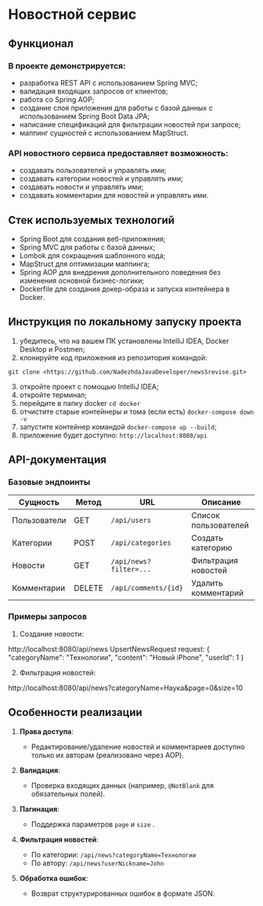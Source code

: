 # Новостной сервис 

## Функционал

### В проекте демонстрируется:

- разработка REST API с использованием Spring MVC;
- валидация входящих запросов от клиентов;
- работа со Spring AOP;
- создание слоя приложения для работы с базой данных с использованием Spring Boot Data JPA;
- написание спецификаций для фильтрации новостей при запросе;
- маппинг сущностей с использованием MapStruct.

### API новостного сервиса предоставляет возможность:

- создавать пользователей и управлять ими;
- создавать категории новостей и управлять ими;
- создавать новости и управлять ими;
- создавать комментарии для новостей и управлять ими.

## Стек используемых технологий


- Spring Boot для создания веб-приложения;
- Spring MVC для работы с базой данных;
- Lombok для сокращения шаблонного кода;
- MapStruct для оптимизации маппинга;
- Spring AOP для внедрения дополнительного поведения без изменения основной бизнес-логики;
- Dockerfile для создания докер-образа и запуска контейнера в Docker.

## Инструкция по локальному запуску проекта

1) убедитесь, что на вашем ПК установлены IntelliJ IDEA, Docker Desktop и Postmen;
2) клонируйте код приложения из репозитория командой:
```
git clone <https://github.com/NadezhdaJavaDeveloper/newsSrevise.git>
```
3) откройте проект с помощью IntelliJ IDEA;
4) откройте терминал;
5) перейдите в папку docker `cd docker`
6) отчистите старые контейнеры и тома (если есть) `docker-compose down -v`
7) запустите контейнер командой `docker-compose up --build`;
8) приложение будет доступно: `http://localhost:8080/api`

## API-документация

### Базовые эндпоинты
| Сущность     | Метод | URL                    | Описание               |
|--------------|-------|------------------------|-----------------------|
| Пользователи | GET   | `/api/users`           | Список пользователей  |
| Категории    | POST  | `/api/categories`      | Создать категорию     |
| Новости      | GET   | `/api/news?filter=...` | Фильтрация новостей   |
| Комментарии  | DELETE| `/api/comments/{id}`   | Удалить комментарий   |

### Примеры запросов
1. Создание новости:

http://localhost:8080/api/news
UpsertNewsRequest request:
{
"categoryName": "Технологии",
"content": "Новый iPhone",
"userId": 1
}


2. Фильтрация новостей:

http://localhost:8080/api/news?categoryName=Наука&page=0&size=10

## Особенности реализации
1. **Права доступа**:
    - Редактирование/удаление новостей и комментариев доступно только их авторам (реализовано через AOP).

2. **Валидация**:
    - Проверка входящих данных (например, `@NotBlank` для обязательных полей).

3. **Пагинация**:
    - Поддержка параметров `page` и `size` .

4. **Фильтрация новостей**:
    - По категории: `/api/news?categoryName=Технологии`
    - По автору: `/api/news?userNickname=John`

5. **Обработка ошибок**:
    - Возврат структурированных ошибок в формате JSON.